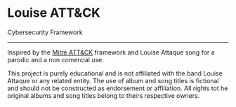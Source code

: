 # Louise ATT&CK

Cybersecurity Framework


---
Inspired by the [Mitre ATT&CK](https://attack.mitre.org/) framework and Louise Attaque song for a parodic and a non comercial use.

This project is purely educational and is not affiliated with the band Louise Attaque or any related entity. 
The use of album and song titles is fictional and should not be constructed as endorsement or affiliation. 
All rights tot he original albums and song titles belong to theirs respective owners. 